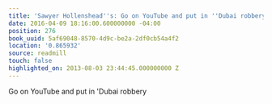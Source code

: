 ```yaml
---
title: 'Sawyer Hollenshead''s: Go on YouTube and put in ''Dubai robbery'
date: 2016-04-09 18:16:00.600000000 -04:00
position: 276
book_uuid: 5af69048-8570-4d9c-be2a-2df0cb54a4f2
location: '0.865932'
source: readmill
touch: false
highlighted_on: 2013-08-03 23:44:45.000000000 Z
---
```


Go on YouTube and put in 'Dubai robbery